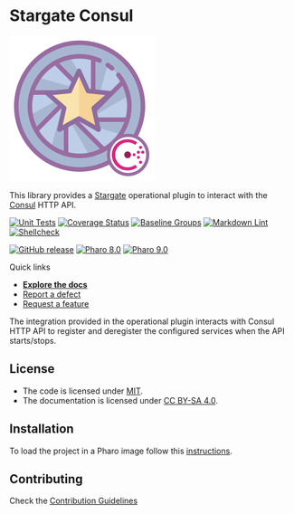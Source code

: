 # Stargate Consul

![Logo](assets/logo.svg)

This library provides a [Stargate](https://github.com/ba-st/Stargate) operational
plugin to interact with the [Consul](https://www.consul.io) HTTP API.

[![Unit Tests](https://github.com/ba-st/Stargate-Consul/actions/workflows/unit-tests.yml/badge.svg)](https://github.com/ba-st/Stargate-Consul/actions/workflows/unit-tests.yml)
[![Coverage Status](https://codecov.io/github/ba-st/Stargate-Consul/coverage.svg?branch=release-candidate)](https://codecov.io/gh/ba-st/Stargate-Consul/branch/release-candidate)
[![Baseline Groups](https://github.com/ba-st/Stargate-Consul/actions/workflows/loading-groups.yml/badge.svg)](https://github.com/ba-st/Stargate-Consul/actions/workflows/loading-groups.yml)
[![Markdown Lint](https://github.com/ba-st/Stargate-Consul/actions/workflows/markdown-lint.yml/badge.svg)](https://github.com/ba-st/Stargate-Consul/actions/workflows/markdown-lint.yml)
[![Shellcheck](https://github.com/ba-st/Stargate-Consul/actions/workflows/shellcheck.yml/badge.svg)](https://github.com/ba-st/Stargate-Consul/actions/workflows/shellcheck.yml)

[![GitHub release](https://img.shields.io/github/release/ba-st/Stargate-Consul.svg)](https://github.com/ba-st/Stargate-Consul/releases/latest)
[![Pharo 8.0](https://img.shields.io/badge/Pharo-8.0-informational)](https://pharo.org)
[![Pharo 9.0](https://img.shields.io/badge/Pharo-9.0-informational)](https://pharo.org)

Quick links

- [**Explore the docs**](docs/README.md)
- [Report a defect](https://github.com/ba-st/Stargate-Consul/issues/new?labels=Type%3A+Defect)
- [Request a feature](https://github.com/ba-st/Stargate-Consul/issues/new?labels=Type%3A+Feature)

The integration provided in the operational plugin interacts with Consul HTTP
API to register and deregister the configured services when the API starts/stops.

## License

- The code is licensed under [MIT](LICENSE).
- The documentation is licensed under [CC BY-SA 4.0](http://creativecommons.org/licenses/by-sa/4.0/).

## Installation

To load the project in a Pharo image follow this [instructions](docs/how-to/how-to-load-in-pharo.md).

## Contributing

Check the [Contribution Guidelines](CONTRIBUTING.md)
